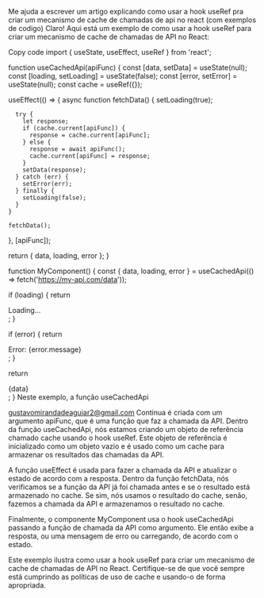 Me ajuda a escrever um artigo explicando como usar a hook useRef pra criar um mecanismo de cache de chamadas de api no react (com exemplos de codigo)
Claro! Aqui está um exemplo de como usar a hook useRef para criar um mecanismo de cache de chamadas de API no React:

Copy code
import { useState, useEffect, useRef } from 'react';

function useCachedApi(apiFunc) {
  const [data, setData] = useState(null);
  const [loading, setLoading] = useState(false);
  const [error, setError] = useState(null);
  const cache = useRef({});

  useEffect(() => {
    async function fetchData() {
      setLoading(true);

      try {
        let response;
        if (cache.current[apiFunc]) {
          response = cache.current[apiFunc];
        } else {
          response = await apiFunc();
          cache.current[apiFunc] = response;
        }
        setData(response);
      } catch (err) {
        setError(err);
      } finally {
        setLoading(false);
      }
    }

    fetchData();
  }, [apiFunc]);

  return { data, loading, error };
}

function MyComponent() {
  const { data, loading, error } = useCachedApi(() => fetch('https://my-api.com/data'));

  if (loading) {
    return <div>Loading...</div>;
  }

  if (error) {
    return <div>Error: {error.message}</div>;
  }

  return <div>{data}</div>;
}
Neste exemplo, a função useCachedApi




gustavomirandadeaguiar2@gmail.com
Continua
é criada com um argumento apiFunc, que é uma função que faz a chamada da API. Dentro da função useCachedApi, nós estamos criando um objeto de referência chamado cache usando o hook useRef. Este objeto de referência é inicializado como um objeto vazio e é usado como um cache para armazenar os resultados das chamadas da API.

A função useEffect é usada para fazer a chamada da API e atualizar o estado de acordo com a resposta. Dentro da função fetchData, nós verificamos se a função da API já foi chamada antes e se o resultado está armazenado no cache. Se sim, nós usamos o resultado do cache, senão, fazemos a chamada da API e armazenamos o resultado no cache.

Finalmente, o componente MyComponent usa o hook useCachedApi passando a função de chamada da API como argumento. Ele então exibe a resposta, ou uma mensagem de erro ou carregando, de acordo com o estado.

Este exemplo ilustra como usar a hook useRef para criar um mecanismo de cache de chamadas de API no React. Certifique-se de que você sempre está cumprindo as políticas de uso de cache e usando-o de forma apropriada.